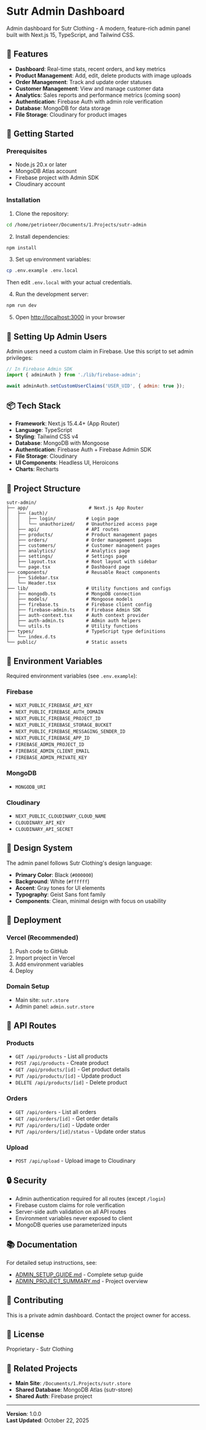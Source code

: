 # Sutr Admin Dashboard

Admin dashboard for Sutr Clothing - A modern, feature-rich admin panel built with Next.js 15, TypeScript, and Tailwind CSS.

## 🎯 Features

- **Dashboard**: Real-time stats, recent orders, and key metrics
- **Product Management**: Add, edit, delete products with image uploads
- **Order Management**: Track and update order statuses
- **Customer Management**: View and manage customer data
- **Analytics**: Sales reports and performance metrics (coming soon)
- **Authentication**: Firebase Auth with admin role verification
- **Database**: MongoDB for data storage
- **File Storage**: Cloudinary for product images

## 🚀 Getting Started

### Prerequisites

- Node.js 20.x or later
- MongoDB Atlas account
- Firebase project with Admin SDK
- Cloudinary account

### Installation

1. Clone the repository:

```bash
cd /home/petrioteer/Documents/1.Projects/sutr-admin
```

2. Install dependencies:

```bash
npm install
```

3. Set up environment variables:

```bash
cp .env.example .env.local
```

Then edit `.env.local` with your actual credentials.

4. Run the development server:

```bash
npm run dev
```

5. Open [http://localhost:3000](http://localhost:3000) in your browser

## 🔐 Setting Up Admin Users

Admin users need a custom claim in Firebase. Use this script to set admin privileges:

```javascript
// In Firebase Admin SDK
import { adminAuth } from './lib/firebase-admin';

await adminAuth.setCustomUserClaims('USER_UID', { admin: true });
```

## 📦 Tech Stack

- **Framework**: Next.js 15.4.4+ (App Router)
- **Language**: TypeScript
- **Styling**: Tailwind CSS v4
- **Database**: MongoDB with Mongoose
- **Authentication**: Firebase Auth + Firebase Admin SDK
- **File Storage**: Cloudinary
- **UI Components**: Headless UI, Heroicons
- **Charts**: Recharts

## 📁 Project Structure

```
sutr-admin/
├── app/                      # Next.js App Router
│   ├── (auth)/
│   │   ├── login/           # Login page
│   │   └── unauthorized/    # Unauthorized access page
│   ├── api/                 # API routes
│   ├── products/            # Product management pages
│   ├── orders/              # Order management pages
│   ├── customers/           # Customer management pages
│   ├── analytics/           # Analytics page
│   ├── settings/            # Settings page
│   ├── layout.tsx           # Root layout with sidebar
│   └── page.tsx             # Dashboard page
├── components/              # Reusable React components
│   ├── Sidebar.tsx
│   └── Header.tsx
├── lib/                     # Utility functions and configs
│   ├── mongodb.ts           # MongoDB connection
│   ├── models/              # Mongoose models
│   ├── firebase.ts          # Firebase client config
│   ├── firebase-admin.ts    # Firebase Admin SDK
│   ├── auth-context.tsx     # Auth context provider
│   ├── auth-admin.ts        # Admin auth helpers
│   └── utils.ts             # Utility functions
├── types/                   # TypeScript type definitions
│   └── index.d.ts
└── public/                  # Static assets
```

## 🔧 Environment Variables

Required environment variables (see `.env.example`):

### Firebase

- `NEXT_PUBLIC_FIREBASE_API_KEY`
- `NEXT_PUBLIC_FIREBASE_AUTH_DOMAIN`
- `NEXT_PUBLIC_FIREBASE_PROJECT_ID`
- `NEXT_PUBLIC_FIREBASE_STORAGE_BUCKET`
- `NEXT_PUBLIC_FIREBASE_MESSAGING_SENDER_ID`
- `NEXT_PUBLIC_FIREBASE_APP_ID`
- `FIREBASE_ADMIN_PROJECT_ID`
- `FIREBASE_ADMIN_CLIENT_EMAIL`
- `FIREBASE_ADMIN_PRIVATE_KEY`

### MongoDB

- `MONGODB_URI`

### Cloudinary

- `NEXT_PUBLIC_CLOUDINARY_CLOUD_NAME`
- `CLOUDINARY_API_KEY`
- `CLOUDINARY_API_SECRET`

## 🎨 Design System

The admin panel follows Sutr Clothing's design language:

- **Primary Color**: Black (`#000000`)
- **Background**: White (`#ffffff`)
- **Accent**: Gray tones for UI elements
- **Typography**: Geist Sans font family
- **Components**: Clean, minimal design with focus on usability

## 🚢 Deployment

### Vercel (Recommended)

1. Push code to GitHub
2. Import project in Vercel
3. Add environment variables
4. Deploy

### Domain Setup

- Main site: `sutr.store`
- Admin panel: `admin.sutr.store`

## 📝 API Routes

### Products

- `GET /api/products` - List all products
- `POST /api/products` - Create product
- `GET /api/products/[id]` - Get product details
- `PUT /api/products/[id]` - Update product
- `DELETE /api/products/[id]` - Delete product

### Orders

- `GET /api/orders` - List all orders
- `GET /api/orders/[id]` - Get order details
- `PUT /api/orders/[id]` - Update order
- `PUT /api/orders/[id]/status` - Update order status

### Upload

- `POST /api/upload` - Upload image to Cloudinary

## 🔒 Security

- Admin authentication required for all routes (except `/login`)
- Firebase custom claims for role verification
- Server-side auth validation on all API routes
- Environment variables never exposed to client
- MongoDB queries use parameterized inputs

## 📚 Documentation

For detailed setup instructions, see:

- [ADMIN_SETUP_GUIDE.md](./ADMIN_SETUP_GUIDE.md) - Complete setup guide
- [ADMIN_PROJECT_SUMMARY.md](./ADMIN_PROJECT_SUMMARY.md) - Project overview

## 🤝 Contributing

This is a private admin dashboard. Contact the project owner for access.

## 📄 License

Proprietary - Sutr Clothing

## 🔗 Related Projects

- **Main Site**: `/Documents/1.Projects/sutr.store`
- **Shared Database**: MongoDB Atlas (sutr-store)
- **Shared Auth**: Firebase project

---

**Version**: 1.0.0  
**Last Updated**: October 22, 2025

